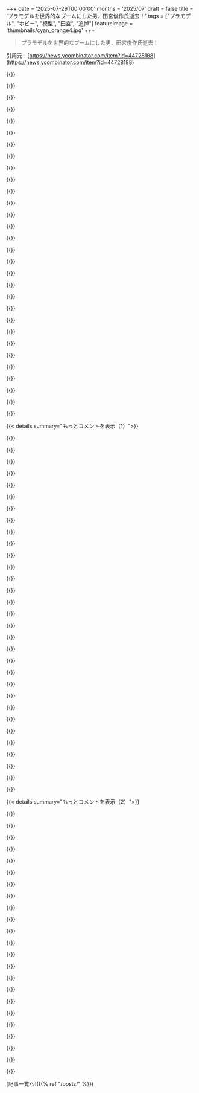 +++
date = '2025-07-29T00:00:00'
months = '2025/07'
draft = false
title = 'プラモデルを世界的なブームにした男、田宮俊作氏逝去！'
tags = ["プラモデル", "ホビー", "模型", "田宮", "追悼"]
featureimage = 'thumbnails/cyan_orange4.jpg'
+++

> プラモデルを世界的なブームにした男、田宮俊作氏逝去！

引用元：[https://news.ycombinator.com/item?id=44728188](https://news.ycombinator.com/item?id=44728188)




{{<matomeQuote body="子供の頃、プラモデル作りに夢中だったんだ。塗装は苦手だったけど、大人になってエアブラシを習得。組み立てより塗装が重要だとYouTuberから学んだよ。それでも幼い頃の製作は楽しかったし、創造性も育まれた。最高の趣味だけど、R/Cやロケット模型みたいに廃れた気がして悲しいな。昔は男の子の部屋にはプラモが吊るされてたもんだけどね。" userName="JKCalhoun" createdAt="2025/07/29 22:22:13" color="#ff5c5c">}}




{{<matomeQuote body="マッスルカーや船の模型は下火だけど、WarhammerやGundamは人気だよ。Games WorkshopはIPも強く、Loreも豊富で、店舗も多いんだ。ただし、高価な趣味だね。3Dプリントも人気で、模型店が苦戦する理由かも。モデリングは廃れてなくて進化しただけだよ。WW2キット好きならBolt-Actionを試してみるといい。" userName="7thaccount" createdAt="2025/07/30 11:27:13" color="#38d3d3">}}




{{<matomeQuote body="モデリング技術の進化は驚きだね。今のWarhammerモデルは昔より格段に良くなってるし、塗装も楽しいよ。Gundamは組み立ての精密さがすごくて、Games Workshopのモデルが安っぽく見えるくらいだ。今年の安いHGモデルも、初期と比べたら別物で、それでも手頃なんだよ。" userName="hibikir" createdAt="2025/07/30 12:15:45" color="#ff5733">}}




{{<matomeQuote body="誤字なのは分かるんだけど、第一次世界大戦にWarhammerとGundamがいるって想像すると面白すぎるな。<br>「泥とドッグフードだけでEldar Warlockに光と影を表現できる」って手紙のパロディが秀逸だよ。" userName="Loughla" createdAt="2025/07/30 12:50:37" color="#ff5c5c">}}




{{<matomeQuote body="これはマジでウケるね。誤字をそのままにしてくれたのが嬉しいよ。" userName="7thaccount" createdAt="2025/07/30 13:41:05" color="">}}




{{<matomeQuote body="良い指摘だね。昔D&Dミニチュアを塗ってたけど、モデリングとは思ってなかったな。組み立てがないからかな。Warhammerは触れてないけど、人気なのは知ってるよ。3Dプリントしたモデルを塗装するのか疑問だったけど、YouTubeでフル塗装されたものを見て納得したよ。でも、3Dプリント＋塗装のモデリングはまだニッチな趣味だと思う。若い子には高価なものが必要になるしね。" userName="JKCalhoun" createdAt="2025/07/30 12:21:40" color="#45d325">}}




{{<matomeQuote body="参考までに言うと、Games Workshopのモデルで軍隊分揃えるには350ドルから800ドルくらいかかるんだ。結構な量のモデルを塗るなら、3Dプリントして塗る方がGWのモデルを買うより安く済むよ。" userName="i_am_jl" createdAt="2025/07/30 20:18:22" color="#45d325">}}




{{<matomeQuote body="もう若い男の子の主流趣味じゃないけど、可処分所得がある大人向けにキットの品質は黄金期を迎えてる感じだね。TamiyaやEduard、Mengみたいなメーカーが高品質なキットを出してるよ。次世代の模型ファンがどこから来るかはいつも心配されてるけど、Gundam/Gunplaは日本ですごく大規模で、欧米でも伸びてるらしいよ。" userName="mbrd" createdAt="2025/07/29 22:38:49" color="#ff5733">}}




{{<matomeQuote body="その通りだね。3Dプリントやガレージキットのおかげで、今は多様な模型がある。「ロングテール」はニッチなモデラーに優しいね。大人になった俺は、NASAの「Space Tug」のキットをBlenderで自分でデザインしたよ。誰も作ってない超マニアックなやつさ。もっと子供たちがモデリングに興味を持ってくれるといいな。<br>ダウンロードはここ: https://github.com/EngineersNeedArt/Space-Tug_3DModel" userName="JKCalhoun" createdAt="2025/07/29 22:53:40" color="#785bff">}}




{{<matomeQuote body="ぶっちゃけ、こういうモデリングはCADソフト（FreeCADとかFusionとか）の方がBlenderよりずっと簡単だよ。もしまたやるならね！" userName="sho_hn" createdAt="2025/07/30 11:20:55" color="">}}




{{<matomeQuote body="いくつかのCADソフト（FreeCADみたいな無料のやつだけど）は試したことあるよ。あれも結構学習曲線が急なんだよね。Blenderを学ぶのは、もっと幅広い分野で役立つと思ってたんだけどな。知ってると思うけど、Blenderには“数学的な”使い方もできるけど、パラメータ設定がちょっと物足りないんだ（プラグイン沼にハマらなければだけど）。" userName="JKCalhoun" createdAt="2025/07/30 12:26:27" color="">}}




{{<matomeQuote body="俺が取り組んでる金属3Dプリンターは、巨大な梁構造の印刷・修理用なんだ。真空中で動かすのは面白い設計課題だけど、ロケットで打ち上げられない構造物にも設計の可能性を広げるんだ。<br>最近の人は批判的すぎるけど、若者は自分で生きる世界を決めなきゃ。JPLの歴史を知ってれば、科学を変えるのは“変わり者”ってわかるよね。=3" userName="Joel_Mckay" createdAt="2025/07/29 23:57:34" color="">}}




{{<matomeQuote body="Jack Parsons’ Labのこと？<br>https://en.m.wikipedia.org/wiki/Jack_Parsons" userName="Rediscover" createdAt="2025/07/30 04:27:10" color="">}}




{{<matomeQuote body="先日初めてガンプラを買ったんだけど、すごく感動したよ。RevellやWarhammerのモデルを作ったことあるけど、これはそれらより安くて大きくて、多色プラスチックでいろんな素材、フルポーズ可能、武器や手も色々、ステッカーやデカールまで全部入りだった。しかも接着剤不要で巧妙な設計なんだ。<br>模型作りを始めるなら、ガンダムがおすすめだね。塗装も接着剤もいらないし。それに巨大ロボットってカッコいいじゃん。" userName="Cthulhu_" createdAt="2025/07/30 08:12:56" color="#ff5733">}}




{{<matomeQuote body="あとはゾイドもね…<br>https://zoids.fandom.com/wiki/List_of_Zoids" userName="zephyrfalcon" createdAt="2025/07/30 10:11:22" color="">}}




{{<matomeQuote body="ウォーゲーミングの趣味（Warhammerだけじゃなくて、今は色んなブランドがあるけど）は、これまで以上に盛んになってるよ。プラスチックやレジン、3Dプリンター製のキットが山ほどあって、塗装や改造なんかも必要になるんだ。" userName="the_af" createdAt="2025/07/30 02:25:22" color="">}}




{{<matomeQuote body="＞俺は塗り方をマスターできなかったって？<br>俺と同世代かそれ以上の人ならわかると思うけど、昔の油性塗料で塗るのは本当に大変だったんだ。俺も苦労したよ。Games Workshopで何年も後に買った水性塗料は、ずっと使いやすかったけどね。" userName="rightbyte" createdAt="2025/07/29 23:02:03" color="#ff5c5c">}}




{{<matomeQuote body="昔はWW2のプラモ作って、油絵の具で塗るのが好きだったんだ。ウェザリングも得意で、イギリスのショップで俺の作ったTamiyaモデルを飾ってくれて、キットもいくつかタダでもらってたよ。マジで良い時代だったな。" userName="mediumsmart" createdAt="2025/07/30 05:35:31" color="#45d325">}}




{{<matomeQuote body="WW2モデルの油絵の具の話だけど、俺はRevell、Humbrol、Tamiyaの塗料の変換チャートを持ってたよ。これで十分だったんだ。細かい色にこだわる人には物足りなかったかもね。" userName="jabl" createdAt="2025/07/30 16:27:39" color="">}}




{{<matomeQuote body="筆を洗うのがめっちゃ大変だったし、シンナーの臭いもすごかったなぁ…。子供の頃は平気だったけど、大人になると、すぐ具合悪くなるって分かってるから嫌なんだよな。子供は寒いって感じるまで寒くないけど、大人はこれから寒くなるって思うと嫌だって感じに似てるね。" userName="rightbyte" createdAt="2025/07/30 09:44:16" color="#785bff">}}




{{<matomeQuote body="数年前にヘリのプラモを作ろうとしてTestorの塗料を使ったら、臭いが酷くてクラクラしたよ。昔は大丈夫だったのにね。カリフォルニアのAQMDがまだこんな塗料を許してるなんて驚きだよ。<br>今はアクリル塗料を試したいけど、近くのMichaelsにはあまりプラモ用品がないんだ。YouTubeの専門家みたいに完璧じゃなくて、自分のやり方でやりたいんだけどね。" userName="whartung" createdAt="2025/07/29 23:24:58" color="#ff33a1">}}




{{<matomeQuote body="MichaelsとかHobby Lobbyにもアクリル塗料はそれなりにあるよ。あと、Warhammerとか扱ってるゲームストアも見てみたら？ああいうとこはモデル用のアクリル塗料も結構置いてるはずだよ。" userName="wredcoll" createdAt="2025/07/30 00:20:20" color="#785bff">}}




{{<matomeQuote body="近くに店がなければ、モデル用アクリル塗料はオンラインで探すのがおすすめだよ。Games Workshopも売ってるけど、VallejoやReaperみたいなブランドもすごく良くて、しかも安いことが多いんだ。MichaelsやHobby Lobbyで売ってるアクリルより、はるかに使いやすいはずだよ。" userName="bigstrat2003" createdAt="2025/07/30 00:47:44" color="#ff5733">}}




{{<matomeQuote body="一般的には、Games Workshopの塗料よりVallejoかArmy Painterの塗料をおすすめするよ。値段も安いし、品質も良いし、ボトルもすごく使いやすいんだ。" userName="secdeal" createdAt="2025/07/30 06:38:32" color="#ff33a1">}}




{{<matomeQuote body="アクリル塗料の「永遠の戦い」だね、君の意見も分かるよ。でも、アクリル初心者にはCitadel塗料がすごくおすすめなんだ。品質が安定してて使いやすいし、入手も簡単だよ。<br>個人的にはCitadel、AK、Vallejoを混ぜて使うけど、初心者やちょっと使うだけなら、Games Workshopかスプレー缶のArmy Painterを勧めるかな。" userName="kergonath" createdAt="2025/07/30 13:11:24" color="#ff33a1">}}




{{<matomeQuote body="エナメル対アクリル、筆対エアブラシ、エアガンとか、まさに終わりなき戦いだね。<br>エアブラシはコントロールが一つか二つあって、飛行機や戦車みたいなモデルなら、シングルコントロールでも滑らかな仕上がりになるよ。ウォッシュとか他のテクニックを知ると、さらに奥が深いんだ。<br>そうそう、45年前にXactoナイフで親指を刺した傷が今でも残ってるよ。" userName="gerdesj" createdAt="2025/07/29 23:24:39" color="#38d3d3">}}




{{<matomeQuote body="エナメルにXactoか…！懐かしいなぁ！" userName="wiz21c" createdAt="2025/07/30 07:30:03" color="">}}




{{<matomeQuote body="ここ10年で、模型の塗装はかなり進歩したね。車みたいに半透明の層やクリア塗装をするような模型にはやっぱりオイル系塗料が良いけど、今はアクリル塗料でも赤や黄色が全然透けなくて、細かいディテールを潰さずに塗れるようになったよ。2008年頃の塗料と比べると、今の筆塗り用の配合はすごく良くなってるんだ。" userName="hibikir" createdAt="2025/07/30 12:19:24" color="#45d325">}}




{{<matomeQuote body="R/C飛行機とか模型ロケットみたいに、模型っていう趣味も下火になってるのかなって悲しく思ってたんだけど、物理的な趣味はオンラインの即効性のある快楽には太刀打ちできないのかな。でもR/C飛行機も模型ロケットもまだちゃんとあるよ。もしUKに、工学とかロケットに興味がある学齢期の子どもがいたら、https://www.ukroc.com/ を教えてあげて！US、フランス、日本にも同じような大会があるよ。" userName="hermitcrab" createdAt="2025/07/30 09:26:50" color="#ff33a1">}}




{{<matomeQuote body="R/C飛行機をやってみたいんだけど、UKだと場所が全然ないみたいだし、ドローンの法律のせいで、初心者キットから始めるのも無理そうなんだよね。" userName="imdsm" createdAt="2025/07/30 08:03:31" color="">}}




{{< details summary="もっとコメントを表示（1）">}}

{{<matomeQuote body="俺が住んでるとこ（UK）の近くに模型飛行機クラブがあるよ。滑走路もあって、ほとんど毎日誰かしら使ってるね。夏には2日間のフェスティバルもあって、みんなキャンプして模型飛行機で遊ぶんだ。たぶん模型航空界のGlastonburyだね。彼らが2時間くらい飛び回るのを見るだけでも結構楽しいよ。結局何が言いたいかって言うと、もし近所に住んでなかったら、そんなクラブがあるなんて全然知らなかったってこと。きっと全国にも似たような場所があると思うな。かなり広い場所と滑走路が必要だから、共同運営が理にかなってるんだろうね。" userName="lebski88" createdAt="2025/07/30 09:07:36" color="#45d325">}}




{{<matomeQuote body="ありがとう。実験機を作ってテストできる滑走路が欲しいんだよね。このコメントと、下にある他のコメントもすごく良い情報で、近くに飛ばせる場所（自治体管理）を見つけられたよ。まずは書類手続きが必要だけどね。新しいプロジェクトになりそうだ！" userName="imdsm" createdAt="2025/07/30 13:17:35" color="#38d3d3">}}




{{<matomeQuote body="80年代と90年代のUSで、父さんとEstesの模型ロケットを地元の小学校の校庭から数百フィート打ち上げたのを覚えてるよ。R/C飛行機やヘリコプターは高かったけど、今みたいに飛ばすのに厳しい法律は多くなかったんだ。" userName="burnt-resistor" createdAt="2025/07/30 12:37:22" color="">}}




{{<matomeQuote body="UKではR/C航空機の飛行はまだまだ健在だし、盛んだよ！<br>https://bmfa.club/<br>模型ロケットクラブもいくつかあるけど、R/C飛行機に比べるとUKではかなり規模が小さいね。" userName="hermitcrab" createdAt="2025/07/30 09:23:04" color="#785bff">}}




{{<matomeQuote body="ありがとう。エアショーでたくさん見てるし、素晴らしいと思うけど、R/C航空機とテクノロジーを組み合わせたいんだよね。あんまりプレッシャー（昔ながらのやり方をするベテランとか）がない場所を見つけたいな。<br>自治体が非クワッド機（ドローン以外）の飛行に指定してる地元の場所を見つけたのは最高だね！<br>ありがとう。" userName="imdsm" createdAt="2025/07/30 13:18:34" color="">}}




{{<matomeQuote body="BMFA（http://https://bmfa.club）を見てみたらいいよ。クラブのディレクトリとか、学ぶためのヒントがあるからね。<br>保険とCAAのフライヤー＼オペレーターIDが必要になるけど、これはクラブを通して、またはBMFAから直接手配できるよ。<br>クラブによっては、ちょっと…まあ…“クラブ的”なところもあるけどね。年配のメンバーが、飛行機を飛ばすことよりもクラブの運営に口出ししたがるとかさ。" userName="samlittlewood" createdAt="2025/07/30 09:10:11" color="#ff5733">}}




{{<matomeQuote body="Suffolkの廃飛行場でR/C飛行機を飛ばしてる人たちを見たことがあるよ。中にはR/Cジェット機もいたな。<br>地元のR/Cクラブに連絡してみると良いよ、きっと手助けしてくれるはずさ。" userName="Lio" createdAt="2025/07/30 08:20:46" color="">}}




{{<matomeQuote body="プラモデルって塗装だけじゃなくて、ランナーからパーツを切り離したり、パーティングラインを消したり、隙間を埋めてひたすらヤスリがけしたりと、やることがめちゃくちゃ多いんだよね。<br>俺にとってはこの組み立て作業が塗装と同じくらい楽しいんだ。" userName="miiiiiike" createdAt="2025/07/30 11:48:03" color="#ff33a1">}}




{{<matomeQuote body="10代の頃に1/18スケールの模型を3つ作ったよ（うち2つはタミヤ製）。でも客観的に見て、1/45スケール以下じゃないと、完成品を置くスペースが必要でスケール感が合わないんだ。それに、この趣味はかなりお金がかかる。大人になって夫婦で暮らすと、ホビールームがあるか理解あるパートナーが必要だね。スケールモデルは好きな人にはいいけど、リビングがオモチャ屋みたいになっちゃうし。" userName="prmoustache" createdAt="2025/07/30 13:34:39" color="#ff5c5c">}}




{{<matomeQuote body="デカール付きのキットは、プライマーと光沢のあるベースコートだけでよかったんだ。<br>もしかしたら3Dプリンターの趣味が人気を得た主な理由もそこなのかなってよく考えるよ。世界にもっと楽しみを加えてくれる人は、ものづくりにはいつも必要だよね。=3" userName="Joel_Mckay" createdAt="2025/07/29 23:26:12" color="">}}




{{<matomeQuote body="俺も似たような感じだよ。昔はかなりキットを作ったけど、まともに塗装したことはなかったな。先日、WW1のイギリス戦車を手に入れたから、今度こそちゃんと作ってみたい。でも、お店で見た感じだと、プラモデルコーナーの客層はティーンエイジャーがほとんどだったな。最近はもっと趣味の選択肢が増えたから、模型を作る人が減ってるのかもしれないね。" userName="VTimofeenko" createdAt="2025/07/30 02:02:14" color="#ff5c5c">}}




{{<matomeQuote body="サンノゼでは、D&J Hobbyっていう店だったな。https://www.mercurynews.com/2015/12/04/san-jose-hobby-store-..." userName="burnt-resistor" createdAt="2025/07/30 12:33:47" color="">}}




{{<matomeQuote body="プラモデル作りの工程には、なんだか瞑想的なところがあるんだよね。" userName="eleveriven" createdAt="2025/07/30 07:12:21" color="">}}




{{<matomeQuote body="うん、1970年代の子供だったから、10代の頃には飛行機やヘリコプターの模型を結構作ったよ。でも、塗装の腕はひどかったけどね。:)" userName="pjmlp" createdAt="2025/07/30 06:37:50" color="">}}




{{<matomeQuote body="俺も似たような経験があるよ。思春期前の数年間、飛行機の模型を作るのがお気に入りの活動の一つだったな。" userName="chrisweekly" createdAt="2025/07/30 16:21:50" color="">}}




{{<matomeQuote body="80年代にタミヤのグラスホッパー[1]を持ってたんだけど、あれは史上最高のラジコンだったよ。バッテリーパックを標準の1つじゃなくて3つも付けたもんだから、時速80億マイルくらいで走って、タイヤはズタボロ、車体もボロボロになっちゃったんだ。曲がろうとすると何千回もひっくり返ってたからね。それでも、最初の数秒間は最高だった！グラスホッパーとShunsaku Tamiya氏よ、安らかに眠れ。[1] https://cdn.thingiverse.com/assets/8b/e7/0c/d6/a0/IMG_6201.j..." userName="louthy" createdAt="2025/07/30 00:48:41" color="#38d3d3">}}




{{<matomeQuote body="俺も同じ時代の車、ブーメランっていうのを持ってたよ。スタイルは似てるけど、4WDなんだ。https://randomcompetitions.co.uk/wp-content/uploads/2023/12/...<br>この車が本当に大好きで、毎週何時間も使ってた。Amiga A500以外で、今までで最高の“おもちゃ”だったね！" userName="ColinEberhardt" createdAt="2025/07/30 16:33:05" color="#ff5733">}}




{{<matomeQuote body="グラスホッパーも好きだったけど、ブーメランには憧れたなぁ！" userName="louthy" createdAt="2025/07/30 17:15:21" color="">}}




{{<matomeQuote body="グラスホッパーは良かったね。ホーネットのモーターより弱い380モーターだけど、昔の7.2Vバッテリーだと長時間走れたんだ。今のRCカーのYouTube見ると、パワフルすぎて逆に扱いにくい。多くの動画が、壊れる前にどこまで高くジャンプできるかみたいな内容になってるしね。" userName="jumpingMullet" createdAt="2025/07/30 01:05:44" color="#38d3d3">}}




{{<matomeQuote body="俺は今の中国製RCカーを売ってるんだけど、ある程度の価格（俺の場合200豪ドル以上）になると、楽しむにはスピードトリムを落とさないといけないって客によく説明するんだ。Gran Turismo 7のEV“Vision”カーと同じで、ある地点から車の楽しさは速度と共にむしろ減っていくんだよね。あと、無名の中国製でも、ブラッシュ加工の厚いアルミやスチールシャーシが普通にあって、ビルドクオリティは予想よりずっと高いよ。" userName="lmpdev" createdAt="2025/07/30 07:02:45" color="#45d325">}}




{{<matomeQuote body="初心者にはどれがおすすめ？" userName="spython" createdAt="2025/07/30 11:07:31" color="">}}




{{<matomeQuote body="冗談抜きで、初心者にはTamiya Grasshopperが今もすごくいい価値だよ。それか、すぐ遊びたいなら、地域で一番安くて手に入りやすいやつでいい。200〜600ドル以上のRCカーに騙されないで、まずは安いので練習してからね。ドローン愛好家も同じアドバイスすると思うけど。" userName="lmpdev" createdAt="2025/07/30 17:35:58" color="#ff33a1">}}




{{<matomeQuote body="Hornet持ってたよ。Hotshotにはいつも憧れてた。Beattiesでプロモーションビデオを見るのが好きだったな。これ見てみて。<br>https://www.tamiya.com/english/products/58336/index.html<br>https://tamiyabase.com/articles/46-technical/176-distinguish...<br>https://www.youtube.com/watch?v=oj7__ojFX-g" userName="z303" createdAt="2025/07/30 19:11:21" color="#ff5733">}}




{{<matomeQuote body="俺も同じの持ってたよ。良いエントリーモデルだったな。今でもAmazonのウィッシュリストに「Hotshot」があるんだ:) タイヤ3セット、ストラット2セット変えたら、もうお金がなくていじるのやめちゃった。RCカー買うためだけに必死で貯金したんだよ。Tamiyaは最高級品だったね。EastparkのHobby Town（ダウンタウンの元祖店の方が品揃えは良かったけど）に行っては、眺めて涎を垂らしてたよ。だから、自分の予算内で買える他のやつを買って、「いつか」って思ってたんだけど、今は他の趣味があるんだ。あのF-14は今でも気になってるけどね。" userName="sumtechguy" createdAt="2025/07/30 12:28:22" color="#ff5c5c">}}




{{<matomeQuote body="80年代にTamiya Grasshopperを持ってたんだけど、あれは最高のRCカーだったよ（個人的意見）。RC10にはステップアップしなかったの？" userName="pengaru" createdAt="2025/07/30 16:08:46" color="">}}




{{<matomeQuote body="田宮さんがポルシェ934ターボRSRのモデルキットを作るために、ポルシェの工場に何度もデザイナーを送ったり、最終的にはポルシェ911を丸ごと買って分解したりしたって話はすごいね。アメリカ人なら税金控除狙いって思っちゃうけど、田宮さんのこだわりが伝わってくるよ。" userName="radpanda" createdAt="2025/07/30 00:31:05" color="#ff5c5c">}}




{{<matomeQuote body="こんな訃報を聞くと悲しくなるね。田宮さんのことは知らなかったけど、世界に大きな影響を与えたのは間違いない。プラモデル作りって、スキルが必要なアートだと思うんだ。俺はASDで細かい作業が苦手だから複雑なキットは作れないけど、それでも芸術だってわかる。最近のおもちゃが単純化されてて映画タイアップばっかりなのも、オンライン化が進んでるのも、ちょっと心配だね。RIP。" userName="firefax" createdAt="2025/07/30 03:55:29" color="#ff5c5c">}}




{{<matomeQuote body="レゴキットで説明書通りにしか作らない子供はもったいないって思うな。もっと想像力を働かせて、自分だけのオリジナル作品を作るべきだよ。そうそう、eBayとかで安いレゴを大量に手に入れて、それをネットに入れて食洗機で低温で洗うと、新品みたいになるって裏技があるよ。" userName="hermitcrab" createdAt="2025/07/30 09:31:49" color="#38d3d3">}}




{{<matomeQuote body="モデル作りが芸術だって意見、本当にその通りだね。もっと評価されてもいいのに。" userName="eleveriven" createdAt="2025/07/30 07:14:05" color="">}}




{{<matomeQuote body="イギリス、フランス、アメリカ、日本とかのブティックみたいな会社が、いろんなスケールで昔の飛行機、特にWW2の飛行機のプラモデルを作ってるのって、なんか妙に satisfying だよね。子供の頃はエアフィックス、レベル、ヘラー、フロッグ、タミヤ、ハセガワみたいなメーカー名をスラスラ言えたな。今でもホビーショップで見ると、多くのメーカーが50年以上も続いてるのがすごい。なんかクールだよね。業界にはロックスターみたいな金型職人がいるのかな？" userName="billforsternz" createdAt="2025/07/30 00:08:02" color="#45d325">}}

{{</details>}}




{{< details summary="もっとコメントを表示（2）">}}

{{<matomeQuote body="どのプロトタイプがモデル化されるのかって、いつも不思議に思うんだよね。WW2の飛行機だと、日本やソ連のデザインって、アメリカやイギリス、ドイツのより少ない気がするし。船のモデルも、長く活躍した船より、有名な沈没船に偏ってるみたいだしね。鉄道模型は、みんなが同じ情景を再現しようとするから選択が偏るのはわかるけど、他のモデル趣味にはそういう制約がないのにな。" userName="hakfoo" createdAt="2025/07/30 06:09:45" color="">}}




{{<matomeQuote body="「ハヤなんとか」って言ってたけど、それってハセガワのこと？" userName="JKCalhoun" createdAt="2025/07/30 00:11:15" color="">}}




{{<matomeQuote body="関連情報だよ。田宮会長の田宮俊作さんが90歳で亡くなったって記事はこちら<br>https://news.ycombinator.com/item?id=44655946<br>（2025年7月の記事）" userName="toomuchtodo" createdAt="2025/07/29 20:59:29" color="#38d3d3">}}




{{<matomeQuote body="俺がティーンの頃RCカーにハマってた時に、タミヤTA02キットを誰かが諦めたやつをもらったんだ。このキットはギアボックスの設計ミスでよくスパーギアをダメにしたけど、スケール再現性が高かったんだよね。タミヤのクロッドバスターも伝説的で、4輪ステアリングと2つのモーターがすごかった。特に改造キット付きのは、ローカルのコースでみんなの注目を集めてたな。今でもTA02はガレージにあるけど、ボディはE46 M3に変わってるよ。" userName="hydrogen7800" createdAt="2025/07/30 15:26:46" color="#38d3d3">}}




{{<matomeQuote body="GDRの学校を卒業してからは模型作り（主にPlasticart）はあんまりだったんだけど、鉄道模型店でプラスチックモデルキットを売ってたんだ。特に鉄のカーテンが崩壊してからね。そのお店が俺のデザインとイラストへの愛に火をつけたんだよ。箱絵が本当に美しかったな！昔はDragon Models (DML)も好きだったけどね。田宮さん、安らかに。" userName="spankibalt" createdAt="2025/07/30 00:37:50" color="">}}




{{<matomeQuote body="タミヤコネクタって、エアソフトとかドローンみたいな他の趣味にも広がってるんだよね。どこもかしこもタミヤコネクタだらけだよ。" userName="kawsper" createdAt="2025/07/29 22:45:43" color="">}}




{{<matomeQuote body="残念だけど、タミヤコネクタは今のRC電子機器、つまりBrushlessモーターやLiPoバッテリーと組み合わせると溶けちゃうことで知られてるんだ。だからほとんどのホビイストはDeansかXTコネクタを使ってるよ。" userName="guidedlight" createdAt="2025/07/29 22:56:25" color="">}}




{{<matomeQuote body="ホーネットとか959の楽しい思い出があるよ。友達のRCカーを5cmくらい持ち上げて、サスペンションをテストするために落とすっていう子供の遊びがあったよね。みんな真剣な顔でうなずいて、何か重要なことが分かったみたいにしてたな。くだらないけど幸せな思い出だよ。田宮さん、安らかに。" userName="Lio" createdAt="2025/07/30 08:18:26" color="#45d325">}}




{{<matomeQuote body="Rotor Nutcaseが「初めてのタミヤモデルは車や航空機じゃなくてアポロ月着陸船だった」って言ってたけど、俺もそうだったな。祖母が最初の月面着陸前に買ってくれて、組み立てたら、祖母が誇らしげにみんなに見せてたよ。" userName="fuzzfactor" createdAt="2025/07/30 05:40:49" color="">}}




{{<matomeQuote body="すごくノスタルジーを感じるな。父さんとミニ四駆を組み立てたのを覚えてるよ。本当に魔法みたいな体験だったし、若い人にも経験してほしいな。好奇心からACモーターを分解して、それがクールで魔法みたいに感じながらも、どう動くかの直感を掴んだよ。" userName="mirkodrummer" createdAt="2025/07/30 04:51:57" color="#ff5733">}}




{{<matomeQuote body="彼と彼の仕事は惜しまれるね。タミヤ模型の素晴らしい写真付き説明書を覚えてるよ。IKEAの説明書よりもずっと良かったな。祖父のガレージ作業台（San Jose＼Los Gatosの境あたり）で、 meticulousな説明書通りに部品を切り離し、接着し、ヤスリをかけていた楽しい思い出があるよ。" userName="burnt-resistor" createdAt="2025/07/30 02:22:19" color="#ff33a1">}}




{{<matomeQuote body="俺はたくさんタミヤの模型を持ってたよ。これとWarhammer 40,000のミニチュアを塗ることで、細かい運動能力が鍛えられたんだ。" userName="esafak" createdAt="2025/07/29 22:16:51" color="">}}




{{<matomeQuote body="たった1年前だけど、息子と友達と初めてタミヤの車を組み立てたんだ。一番感動したのは、お店が道具や場所、それにすぐに試せるレーストラックまで提供してて、どんなにcrazyな車でも10ドルくらいで買えたことだよ。" userName="Aeolun" createdAt="2025/07/30 00:46:54" color="#ff5733">}}




{{<matomeQuote body="10代の頃はRCカーにすごく時間を費やしたな（Tamiya, Kyosho）。最近は追ってなかったんだけど、先日日本へ旅行した時、技術がそんなに変わってないことに驚いたよ。カメラ搭載とかもできるようになったのかと思ったんだけどな。この趣味を続けてる人がいたら教えてくれる？きっと新しいブランドとかもあるんだろうね。でも、キットからRCカーを組み立てるのは何時間も楽しくて、基本的な機械工学を学ぶのに最高だったよ。今の子供たちにはこれだけじゃアピールしないかもしれないけどね。" userName="kkylin" createdAt="2025/07/29 23:01:48" color="#785bff">}}




{{<matomeQuote body="15年ぶりにR/Cに戻ったら、バッテリーや電子機器（LiPoとかクリスタル不要の無線機）がめっちゃ進化しててビビったわ。3Dプリンターや海外の安価なCNC加工品のおかげでパーツも手に入りやすくなったし、他のアクセサリーや電子機器も少しは良くなったね。POVカメラはR/C航空機で人気みたいだけど、ドリフトやクローラー系もめちゃくちゃ取り入れてる。昔のブランドはまだあるけど、ノーブランドの安価なものと競争してる感じ。子供も興味あるみたいだけど、昔買えなかった大人が戻ってきてるのが目立つね。俺がちゃんと探してないだけかもだけど、R/C車両を制御するオープンソースのサポートとか、ハックして自分で作れる「車両プラットフォーム」ってあんまりないんだよね。みんな、信頼できるシャーシとパーツがあれば、ボディや見た目のカスタムに集中したいんだろうなって思うわ。" userName="linkjuice4all" createdAt="2025/07/29 23:29:05" color="#38d3d3">}}




{{<matomeQuote body="ロボット格闘技の分野にはオープンソースのプロジェクトがいっぱいあるよ。ロボット格闘技専用じゃなくても使えるしね。Malenki Nanoとか良い例だよ。これ、ちっちゃいオープンソースのレシーバーで、3つのスピードコントローラーが1枚のボードに載ってるの。サーボ用のPWMチャンネルも2つあるから、いろんな面白いプロジェクトに使えるよ。詳しくはこちら: https://github.com/MarkR42/malenki-nano<br>購入はこちら: https://shop.bristolbotbuilders.com/product/malenki/" userName="TomNomNom" createdAt="2025/07/29 23:49:27" color="#ff33a1">}}




{{<matomeQuote body="カメラつけて遊んでる人たちのほとんどは、ドローンに移行したみたいだね。" userName="esseph" createdAt="2025/07/29 23:28:21" color="">}}




{{<matomeQuote body="田宮俊作氏は精密な世界的文化を築き上げたんだ。" userName="eleveriven" createdAt="2025/07/30 07:10:19" color="">}}




{{<matomeQuote body="ライブスチーム機関車の制作で素晴らしい指導をしたKozo Hiraoka氏のことも触れておきたいな。彼の作品はまさに芸術だよ。詳しくはここ見てね: https://craftsmanshipmuseum.com/artisan/kozo-hiraoka/" userName="Miserlou57" createdAt="2025/07/30 03:53:51" color="#ff33a1">}}




{{<matomeQuote body="子供の頃、タミヤのモデルを（下手ながらも）いくつか組み立てて、（下手ながらも）親父の古いエナメル塗料とかスプレーで塗ってたのが懐かしいわ。タミヤのキットは今でもリアルなスケールキットのベンチマークだよね。本当に尊敬する。" userName="ropable" createdAt="2025/07/30 04:05:39" color="#785bff">}}




{{<matomeQuote body="あのドメイン名、ちゃんと理解するまで何回か読み直したわ！" userName="verytrivial" createdAt="2025/07/30 09:02:53" color="">}}




{{<matomeQuote body="俺の子供時代の一部が死んだ感じだ…。" userName="mgarfias" createdAt="2025/07/30 04:13:53" color="">}}

{{</details>}}



[記事一覧へ]({{% ref "/posts/" %}})
